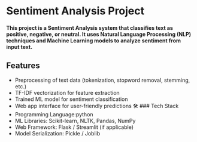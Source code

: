 # Sentiment Analysis Project

#### This project is a Sentiment Analysis system that classifies text as positive, negative, or neutral. It uses Natural Language Processing (NLP) techniques and Machine Learning models to analyze sentiment from input text.
## Features
- Preprocessing of text data (tokenization, stopword removal, stemming, etc.)
- TF-IDF vectorization for feature extraction
- Trained ML model for sentiment classification
- Web app interface for user-friendly predictions
🛠️ ### Tech Stack
- Programming Language:python
- ML Libraries: Scikit-learn, NLTK, Pandas, NumPy
- Web Framework: Flask / Streamlit (if applicable)
- Model Serialization: Pickle / Joblib
